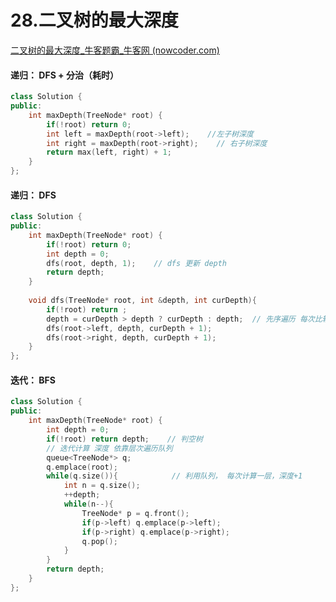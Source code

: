 # 28.二叉树的最大深度

[二叉树的最大深度_牛客题霸_牛客网 (nowcoder.com)](https://www.nowcoder.com/practice/8a2b2bf6c19b4f23a9bdb9b233eefa73?tpId=295&tags=&title=&difficulty=0&judgeStatus=0&rp=0&sourceUrl=%2Fexam%2Foj%3Fpage%3D1%26tab%3D%E7%AE%97%E6%B3%95%E7%AF%87%26topicId%3D295)



#### 递归： DFS + 分治（耗时）

```c++
class Solution {
public:
    int maxDepth(TreeNode* root) {
        if(!root) return 0;
        int left = maxDepth(root->left);    //左子树深度
        int right = maxDepth(root->right);    // 右子树深度
        return max(left, right) + 1;
    }
};
```



#### 递归： DFS  

```c++
class Solution {
public:
    int maxDepth(TreeNode* root) {
        if(!root) return 0;
        int depth = 0;
        dfs(root, depth, 1);	// dfs 更新 depth
        return depth;
    }
    
    void dfs(TreeNode* root, int &depth, int curDepth){
        if(!root) return ;
        depth = curDepth > depth ? curDepth : depth;  // 先序遍历 每次比较当前深度并更新
        dfs(root->left, depth, curDepth + 1);
        dfs(root->right, depth, curDepth + 1);
    }
};
```



#### 迭代： BFS

```c++
class Solution {
public:
    int maxDepth(TreeNode* root) {
        int depth = 0;
        if(!root) return depth;    // 判空树
        // 迭代计算 深度 依靠层次遍历队列
        queue<TreeNode*> q;
        q.emplace(root);
        while(q.size()){            // 利用队列， 每次计算一层，深度+1
            int n = q.size();
            ++depth;
            while(n--){
                TreeNode* p = q.front();    
                if(p->left) q.emplace(p->left);
                if(p->right) q.emplace(p->right);
                q.pop();
            }
        }
        return depth;
    }
};
```
